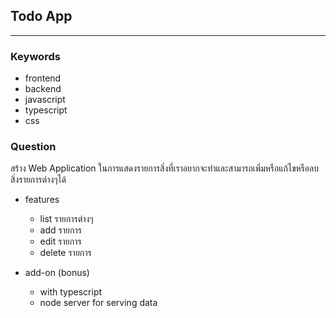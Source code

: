 ## Todo App
---

### Keywords
- frontend
- backend
- javascript
- typescript
- css


### Question
สร้าง Web Application ในการแสดงรายการสิ่งที่เราอยากจะทำและสามารถเพิ่มหรือแก้ไขหรือลบสิ่งรายการต่างๆได้

- features
    - list รายการต่างๆ
    - add รายการ
    - edit รายการ
    - delete รายการ

- add-on (bonus)
    - with typescript
    - node server for serving data



